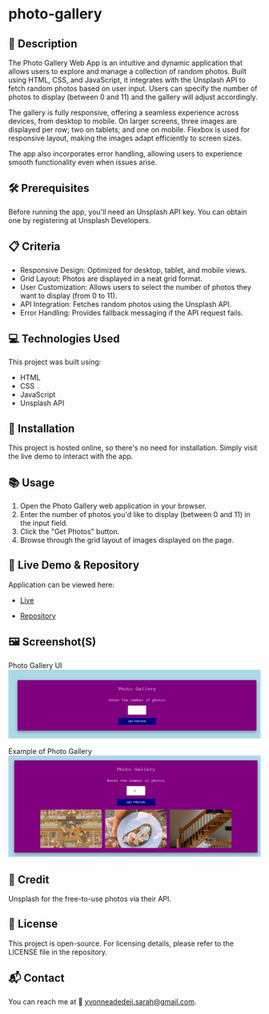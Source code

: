 # photo-gallery
 
## 📌 Description
The Photo Gallery Web App is an intuitive and dynamic application that allows users to explore and manage a collection of random photos. Built using HTML, CSS, and JavaScript, it integrates with the Unsplash API to fetch random photos based on user input. Users can specify the number of photos to display (between 0 and 11) and the gallery will adjust accordingly.

The gallery is fully responsive, offering a seamless experience across devices, from desktop to mobile. On larger screens, three images are displayed per row; two on tablets; and one on mobile. Flexbox is used for responsive layout, making the images adapt efficiently to screen sizes.

The app also incorporates error handling, allowing users to experience smooth functionality even when issues arise.

## 🛠 Prerequisites
Before running the app, you'll need an Unsplash API key. You can obtain one by registering at Unsplash Developers.

## 📋 Criteria
* Responsive Design: Optimized for desktop, tablet, and mobile views.
* Grid Layout: Photos are displayed in a neat grid format.
* User Customization: Allows users to select the number of photos they want to display (from 0 to 11).
* API Integration: Fetches random photos using the Unsplash API.
* Error Handling: Provides fallback messaging if the API request fails.

## 💻 Technologies Used
This project was built using:
* HTML
* CSS
* JavaScript
* Unsplash API

## 🚀 Installation
This project is hosted online, so there's no need for installation. Simply visit the live demo to interact with the app.

## 📚 Usage
1. Open the Photo Gallery web application in your browser.
2. Enter the number of photos you'd like to display (between 0 and 11) in the input field.
3. Click the "Get Photos" button.
4. Browse through the grid layout of images displayed on the page.

## 🔗 Live Demo & Repository
Application can be viewed here:
* [Live](https://yvonnesarah.github.io/photo-gallery/)

* [Repository](https://github.com/yvonnesarah/photo-gallery)

## 🖼 Screenshot(S)
Photo Gallery UI
![Screenshot](assets/images/photo-gallery.png "Photo Gallery")

Example of Photo Gallery
![Screenshot](assets/images/photo-gallery-example.png "Photo Gallery Example")

## 👥 Credit
Unsplash for the free-to-use photos via their API.

## 📜 License
This project is open-source. For licensing details, please refer to the LICENSE file in the repository.

## 📬 Contact
You can reach me at 📧 yvonneadedeji.sarah@gmail.com.
